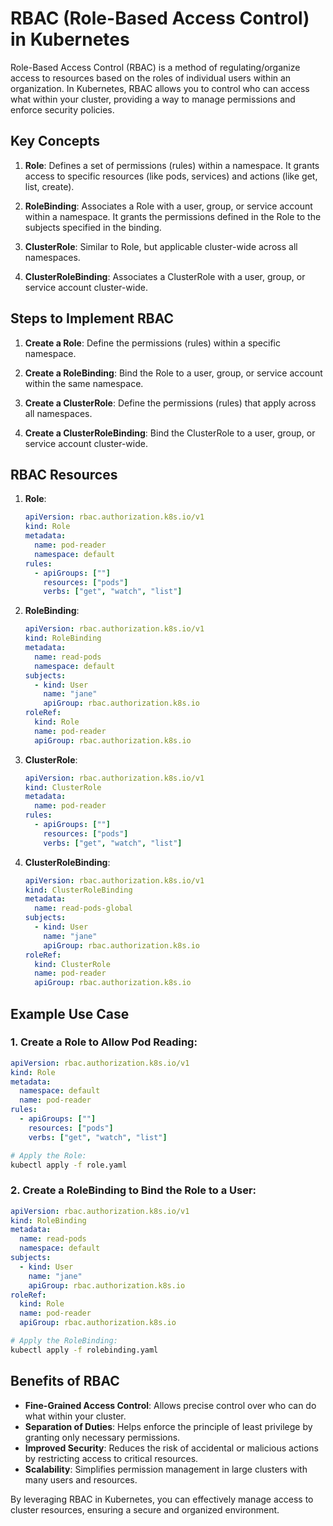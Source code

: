 # RBAC (Role-Based Access Control) in Kubernetes

Role-Based Access Control (RBAC) is a method of regulating/organize access to resources based on the roles of individual users within an organization. In Kubernetes, RBAC allows you to control who can access what within your cluster, providing a way to manage permissions and enforce security policies.

## Key Concepts

1. **Role**: Defines a set of permissions (rules) within a namespace. It grants access to specific resources (like pods, services) and actions (like get, list, create).

1. **RoleBinding**: Associates a Role with a user, group, or service account within a namespace. It grants the permissions defined in the Role to the subjects specified in the binding.

1. **ClusterRole**: Similar to Role, but applicable cluster-wide across all namespaces.

1. **ClusterRoleBinding**: Associates a ClusterRole with a user, group, or service account cluster-wide.

## Steps to Implement RBAC

1. **Create a Role**:
   Define the permissions (rules) within a specific namespace.

2. **Create a RoleBinding**:
   Bind the Role to a user, group, or service account within the same namespace.

3. **Create a ClusterRole**:
   Define the permissions (rules) that apply across all namespaces.

4. **Create a ClusterRoleBinding**:
   Bind the ClusterRole to a user, group, or service account cluster-wide.

## RBAC Resources

1. **Role**:

   ```yaml
   apiVersion: rbac.authorization.k8s.io/v1
   kind: Role
   metadata:
     name: pod-reader
     namespace: default
   rules:
     - apiGroups: [""]
       resources: ["pods"]
       verbs: ["get", "watch", "list"]
   ```

1. **RoleBinding**:

   ```yaml
   apiVersion: rbac.authorization.k8s.io/v1
   kind: RoleBinding
   metadata:
     name: read-pods
     namespace: default
   subjects:
     - kind: User
       name: "jane"
       apiGroup: rbac.authorization.k8s.io
   roleRef:
     kind: Role
     name: pod-reader
     apiGroup: rbac.authorization.k8s.io
   ```

1. **ClusterRole**:

   ```yaml
   apiVersion: rbac.authorization.k8s.io/v1
   kind: ClusterRole
   metadata:
     name: pod-reader
   rules:
     - apiGroups: [""]
       resources: ["pods"]
       verbs: ["get", "watch", "list"]
   ```

1. **ClusterRoleBinding**:

   ```yaml
   apiVersion: rbac.authorization.k8s.io/v1
   kind: ClusterRoleBinding
   metadata:
     name: read-pods-global
   subjects:
     - kind: User
       name: "jane"
       apiGroup: rbac.authorization.k8s.io
   roleRef:
     kind: ClusterRole
     name: pod-reader
     apiGroup: rbac.authorization.k8s.io
   ```

## Example Use Case

### 1. **Create a Role to Allow Pod Reading**:

```yaml
apiVersion: rbac.authorization.k8s.io/v1
kind: Role
metadata:
  namespace: default
  name: pod-reader
rules:
  - apiGroups: [""]
    resources: ["pods"]
    verbs: ["get", "watch", "list"]
```

```sh
# Apply the Role:
kubectl apply -f role.yaml
```

### 2. **Create a RoleBinding to Bind the Role to a User**:

```yaml
apiVersion: rbac.authorization.k8s.io/v1
kind: RoleBinding
metadata:
  name: read-pods
  namespace: default
subjects:
  - kind: User
    name: "jane"
    apiGroup: rbac.authorization.k8s.io
roleRef:
  kind: Role
  name: pod-reader
  apiGroup: rbac.authorization.k8s.io
```

```sh
# Apply the RoleBinding:
kubectl apply -f rolebinding.yaml
```

## Benefits of RBAC

- **Fine-Grained Access Control**: Allows precise control over who can do what within your cluster.
- **Separation of Duties**: Helps enforce the principle of least privilege by granting only necessary permissions.
- **Improved Security**: Reduces the risk of accidental or malicious actions by restricting access to critical resources.
- **Scalability**: Simplifies permission management in large clusters with many users and resources.

By leveraging RBAC in Kubernetes, you can effectively manage access to cluster resources, ensuring a secure and organized environment.
